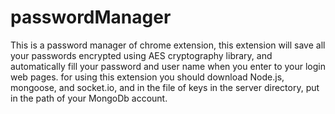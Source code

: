 # passwordManager
This is a password manager of chrome extension,
this extension will save all your passwords encrypted using AES cryptography library,
and automatically fill your password and user name when you enter to your login web pages.
for using this extension you should download Node.js, mongoose, and socket.io,
and in the file of keys in the server directory, put in the path of your MongoDb account.
